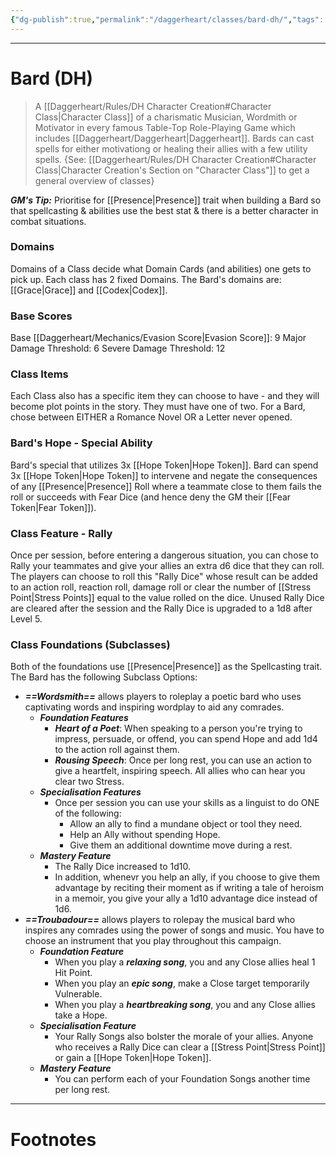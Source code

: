 ```yaml
---
{"dg-publish":true,"permalink":"/daggerheart/classes/bard-dh/","tags":["TTRPG"]}
---
```



---
# Bard (DH)
> A [[Daggerheart/Rules/DH Character Creation#Character Class\|Character Class]] of a charismatic Musician, Wordmith or Motivator in every famous Table-Top Role-Playing Game which includes [[Daggerheart/Daggerheart\|Daggerheart]]. Bards can cast spells for either motivationg or healing their allies with a few utility spells.
> {See: [[Daggerheart/Rules/DH Character Creation#Character Class\|Character Creation's Section on "Character Class"]] to get a general overview of classes}

***GM's Tip:*** Prioritise for [[Presence\|Presence]] trait when building a Bard so that spellcasting & abilities use the best stat & there is a better character in combat situations.

### Domains
Domains of a Class decide what Domain Cards (and abilities) one gets to pick up.
Each class has 2 fixed Domains.
The Bard's domains are: [[Grace\|Grace]] and [[Codex\|Codex]].

### Base Scores
Base [[Daggerheart/Mechanics/Evasion Score\|Evasion Score]]: 9
Major Damage Threshold: 6
Severe Damage Threshold: 12

### Class Items
Each Class also has a specific item they can choose to have - and they will become plot points in the story. They must have one of two.
For a Bard, chose between EITHER a Romance Novel OR a Letter never opened.

### Bard's Hope - Special Ability
Bard's special that utilizes 3x [[Hope Token\|Hope Token]].
Bard can spend 3x [[Hope Token\|Hope Token]] to intervene and negate the consequences of any [[Presence\|Presence]] Roll where a teammate close to them fails the roll or succeeds with Fear Dice (and hence deny the GM their [[Fear Token\|Fear Token]]).

### Class Feature - Rally
Once per session, before entering a dangerous situation, you can chose to Rally your teammates and give your allies an extra d6 dice that they can roll. 
The players can choose to roll this "Rally Dice" whose result can be added to an action roll, reaction roll, damage roll or clear the number of [[Stress Point\|Stress Points]] equal to the value rolled on the dice. 
Unused Rally Dice are cleared after the session and the Rally Dice is upgraded to a 1d8 after Level 5.

### Class Foundations (Subclasses)
Both of the foundations use [[Presence\|Presence]] as the Spellcasting trait.
The Bard has the following Subclass Options:
- ***==Wordsmith==*** allows players to roleplay a poetic bard who uses captivating words and inspiring wordplay to aid any comrades.
	- ***Foundation Features***
		- ***Heart of a Poet***: When speaking to a person you're trying to impress, persuade, or offend, you can spend Hope and add 1d4 to the action roll against them.
		- ***Rousing Speech***: Once per long rest, you can use an action to give a heartfelt, inspiring speech. All allies who can hear you clear two Stress.
	- ***Specialisation Features***
		- Once per session you can use your skills as a linguist to do ONE of the following:
			- Allow an ally to find a mundane object or tool they need.
			- Help an Ally without spending Hope.
			- Give them an additional downtime move during a rest.
	- ***Mastery Feature***
		- The Rally Dice increased to 1d10.
		- In addition, whenevr you help an ally, if you choose to give them advantage by reciting their moment as if writing a tale of heroism in a memoir, you give your ally a 1d10 advantage dice instead of 1d6. 
- ***==Troubadour==*** allows players to rolepay the musical bard who inspires any comrades using the power of songs and music. You have to choose an instrument that you play throughout this campaign.
	- ***Foundation Feature***
		- When you play a ***relaxing song***, you and any Close allies heal 1 Hit Point.
		- When you play an ***epic song***, make a Close target temporarily Vulnerable.
		- When you play a ***heartbreaking song***, you and any Close allies take a Hope.
	- ***Specialisation Feature***
		- Your Rally Songs also bolster the morale of your allies. Anyone who receives a Rally Dice can clear a [[Stress Point\|Stress Point]] or gain a [[Hope Token\|Hope Token]].
	- ***Mastery Feature***
		- You can perform each of your Foundation Songs another time per long rest.



---
# Footnotes